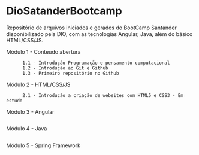 # DioSatanderBootcamp #

Repositório de arquivos iniciados e gerados do BootCamp Santander disponibilizado pela DIO, com as tecnologias Angular, Java, além do básico HTML/CSS/JS.

Módulo 1 - Conteudo abertura
```
      1.1 - Introdução Programação e pensamento computacional
      1.2 - Introdução ao Git e Github
      1.3 - Primeiro repositório no Github
```
Módulo 2 -  HTML/CSS/JS
```
      2.1 - Introdução a criação de websites com HTML5 e CSS3 - Em estudo
```
Módulo 3 - Angular
```
```
Módulo 4 - Java
```
```
Módulo 5 - Spring Framework
```
```
